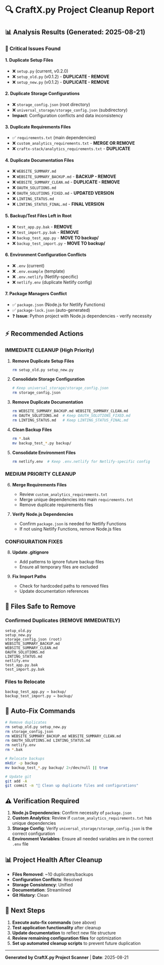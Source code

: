 # 🔍 CraftX.py Project Cleanup Report

## 📊 **Analysis Results** (Generated: 2025-08-21)

### 🚨 **Critical Issues Found**

#### **1. Duplicate Setup Files**
- ❌ `setup.py` (current, v0.2.0)
- ❌ `setup_old.py` (v0.1.2) - **DUPLICATE - REMOVE**
- ❌ `setup_new.py` (v0.1.2) - **DUPLICATE - REMOVE**

#### **2. Duplicate Storage Configurations**
- ❌ `storage_config.json` (root directory)
- ❌ `universal_storage/storage_config.json` (subdirectory)
- **Impact**: Configuration conflicts and data inconsistency

#### **3. Duplicate Requirements Files**
- ✅ `requirements.txt` (main dependencies)
- ❌ `custom_analytics_requirements.txt` - **MERGE OR REMOVE**
- ❌ `craftx-stack/analytics_requirements.txt` - **DUPLICATE**

#### **4. Duplicate Documentation Files**
- ❌ `WEBSITE_SUMMARY.md`
- ❌ `WEBSITE_SUMMARY_BACKUP.md` - **BACKUP - REMOVE**
- ❌ `WEBSITE_SUMMARY_CLEAN.md` - **DUPLICATE - REMOVE**
- ❌ `OAUTH_SOLUTIONS.md`
- ❌ `OAUTH_SOLUTIONS_FIXED.md` - **UPDATED VERSION**
- ❌ `LINTING_STATUS.md`
- ❌ `LINTING_STATUS_FINAL.md` - **FINAL VERSION**

#### **5. Backup/Test Files Left in Root**
- ❌ `test_app.py.bak` - **REMOVE**
- ❌ `test_import.py.bak` - **REMOVE**
- ❌ `backup_test_app.py` - **MOVE TO backup/**
- ❌ `backup_test_import.py` - **MOVE TO backup/**

#### **6. Environment Configuration Conflicts**
- ❌ `.env` (current)
- ❌ `.env.example` (template)
- ❌ `.env.netlify` (Netlify-specific)
- ❌ `netlify.env` (duplicate Netlify config)

#### **7. Package Managers Conflict**
- ✅ `package.json` (Node.js for Netlify Functions)
- ✅ `package-lock.json` (auto-generated)
- ❓ **Issue**: Python project with Node.js dependencies - verify necessity

## ⚡ **Recommended Actions**

### **IMMEDIATE CLEANUP** (High Priority)

1. **Remove Duplicate Setup Files**
   ```bash
   rm setup_old.py setup_new.py
   ```

2. **Consolidate Storage Configuration**
   ```bash
   # Keep universal_storage/storage_config.json
   rm storage_config.json
   ```

3. **Remove Duplicate Documentation**
   ```bash
   rm WEBSITE_SUMMARY_BACKUP.md WEBSITE_SUMMARY_CLEAN.md
   rm OAUTH_SOLUTIONS.md  # Keep OAUTH_SOLUTIONS_FIXED.md
   rm LINTING_STATUS.md   # Keep LINTING_STATUS_FINAL.md
   ```

4. **Clean Backup Files**
   ```bash
   rm *.bak
   mv backup_test_*.py backup/
   ```

5. **Consolidate Environment Files**
   ```bash
   rm netlify.env  # Keep .env.netlify for Netlify-specific config
   ```

### **MEDIUM PRIORITY CLEANUP**

6. **Merge Requirements Files**
   - Review `custom_analytics_requirements.txt`
   - Merge unique dependencies into main `requirements.txt`
   - Remove duplicate requirements files

7. **Verify Node.js Dependencies**
   - Confirm `package.json` is needed for Netlify Functions
   - If not using Netlify Functions, remove Node.js files

### **CONFIGURATION FIXES**

8. **Update .gitignore**
   - Add patterns to ignore future backup files
   - Ensure all temporary files are excluded

9. **Fix Import Paths**
   - Check for hardcoded paths to removed files
   - Update documentation references

## 📝 **Files Safe to Remove**

### **Confirmed Duplicates (REMOVE IMMEDIATELY)**
```
setup_old.py
setup_new.py
storage_config.json (root)
WEBSITE_SUMMARY_BACKUP.md
WEBSITE_SUMMARY_CLEAN.md
OAUTH_SOLUTIONS.md
LINTING_STATUS.md
netlify.env
test_app.py.bak
test_import.py.bak
```

### **Files to Relocate**
```
backup_test_app.py → backup/
backup_test_import.py → backup/
```

## 🔧 **Auto-Fix Commands**

```bash
# Remove duplicates
rm setup_old.py setup_new.py
rm storage_config.json
rm WEBSITE_SUMMARY_BACKUP.md WEBSITE_SUMMARY_CLEAN.md
rm OAUTH_SOLUTIONS.md LINTING_STATUS.md
rm netlify.env
rm *.bak

# Relocate backups
mkdir -p backup
mv backup_test_*.py backup/ 2>/dev/null || true

# Update git
git add -A
git commit -m "🧹 Clean up duplicate files and configurations"
```

## ⚠️ **Verification Required**

1. **Node.js Dependencies**: Confirm necessity of `package.json`
2. **Custom Analytics**: Review if `custom_analytics_requirements.txt` has unique dependencies
3. **Storage Config**: Verify `universal_storage/storage_config.json` is the correct configuration
4. **Environment Variables**: Ensure all needed variables are in the correct `.env` file

## 📊 **Project Health After Cleanup**

- **Files Removed**: ~10 duplicates/backups
- **Configuration Conflicts**: Resolved
- **Storage Consistency**: Unified
- **Documentation**: Streamlined
- **Git History**: Clean

## 🎯 **Next Steps**

1. **Execute auto-fix commands** (see above)
2. **Test application functionality** after cleanup
3. **Update documentation** to reflect new file structure
4. **Review remaining configuration files** for optimization
5. **Set up automated cleanup scripts** to prevent future duplication

---

**Generated by CraftX.py Project Scanner** | **Date**: 2025-08-21
